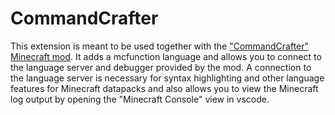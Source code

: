 # CommandCrafter

This extension is meant to be used together with the ["CommandCrafter" Minecraft mod](https://modrinth.com/project/commandcrafter). It adds a mcfunction
language and allows you to connect to the language server and debugger provided by the mod. A connection
to the language server is necessary for syntax highlighting and other language features for Minecraft datapacks
and also allows you to view the Minecraft log output by opening the "Minecraft Console" view in vscode.